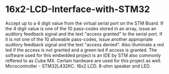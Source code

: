 # 16x2-LCD-Interface-with-STM32
Accept up to a 4 digit value from the virtual serial port on the STM Board. If the 4 digit value is one of the 10 pass-codes stored in an array, issue an auditory feedback signal and the text "access granted" to the serial port. If it is not one of the 10 allowable pass-codes, issue another appropriate auditory feedback signal and the text "access denied". Also illuminate a red led if the access is not granted and a green led if access is granted.
The software used for this embedded project is an IDE by STM also commonly reffered to as Cube MX.
Certain hardware are used for this project as well. Microcontroller - STM32L432KC. 16x2 LCD. 8-ohm speaker and LED.

